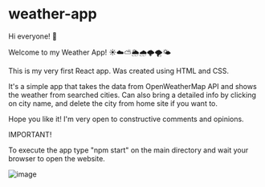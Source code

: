 # weather-app


Hi everyone!  :wave:

Welcome to my Weather App! :sunny::cloud::partly_sunny::sun_behind_rain_cloud::cloud_with_rain::cloud_with_lightning::tornado::sun_behind_small_cloud:

This is my very first React app. Was created using HTML and CSS. 

It's a simple app that takes the data from OpenWeatherMap API and shows the weather from searched cities. Can also bring a detailed info by clicking on city name, and delete the city from home site if you want to. 

Hope you like it! I'm very open to constructive comments and opinions. 



IMPORTANT! 

To execute the app type "npm start" on the main directory and wait your browser to open the website. 


![image](https://user-images.githubusercontent.com/85530409/134817544-0156bd75-746d-4675-acc3-1e1e6dbfaccc.png)
